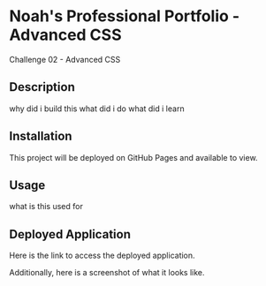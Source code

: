 # Noah's Professional Portfolio - Advanced CSS
Challenge 02 - Advanced CSS

## Description
why did i build this
what did i do
what did i learn

## Installation
This project will be deployed on GitHub Pages and available to view.

## Usage
what is this used for

## Deployed Application
Here is the link to access the deployed application. 

Additionally, here is a screenshot of what it looks like.
